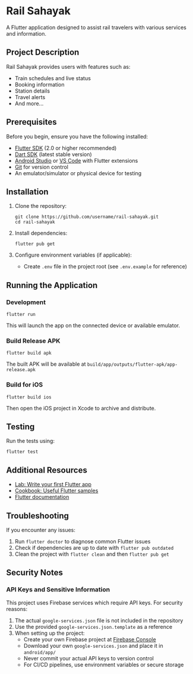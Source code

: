 # Rail Sahayak

A Flutter application designed to assist rail travelers with various services and information.

## Project Description

Rail Sahayak provides users with features such as:

- Train schedules and live status
- Booking information
- Station details
- Travel alerts
- And more...

## Prerequisites

Before you begin, ensure you have the following installed:

- [Flutter SDK](https://flutter.dev/docs/get-started/install) (2.0 or higher recommended)
- [Dart SDK](https://dart.dev/get-dart) (latest stable version)
- [Android Studio](https://developer.android.com/studio) or [VS Code](https://code.visualstudio.com/) with Flutter extensions
- [Git](https://git-scm.com/downloads) for version control
- An emulator/simulator or physical device for testing

## Installation

1. Clone the repository:

   ```
   git clone https://github.com/username/rail-sahayak.git
   cd rail-sahayak
   ```

2. Install dependencies:

   ```
   flutter pub get
   ```

3. Configure environment variables (if applicable):
   - Create `.env` file in the project root (see `.env.example` for reference)

## Running the Application

### Development

```
flutter run
```

This will launch the app on the connected device or available emulator.

### Build Release APK

```
flutter build apk
```

The built APK will be available at `build/app/outputs/flutter-apk/app-release.apk`

### Build for iOS

```
flutter build ios
```

Then open the iOS project in Xcode to archive and distribute.

## Testing

Run the tests using:

```
flutter test
```

## Additional Resources

- [Lab: Write your first Flutter app](https://docs.flutter.dev/get-started/codelab)
- [Cookbook: Useful Flutter samples](https://docs.flutter.dev/cookbook)
- [Flutter documentation](https://docs.flutter.dev/)

## Troubleshooting

If you encounter any issues:

1. Run `flutter doctor` to diagnose common Flutter issues
2. Check if dependencies are up to date with `flutter pub outdated`
3. Clean the project with `flutter clean` and then `flutter pub get`

## Security Notes

### API Keys and Sensitive Information

This project uses Firebase services which require API keys. For security reasons:

1. The actual `google-services.json` file is not included in the repository
2. Use the provided `google-services.json.template` as a reference
3. When setting up the project:
   - Create your own Firebase project at [Firebase Console](https://console.firebase.google.com/)
   - Download your own `google-services.json` and place it in `android/app/`
   - Never commit your actual API keys to version control
   - For CI/CD pipelines, use environment variables or secure storage
